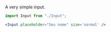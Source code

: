A very simple input.

```jsx
import Input from "./Input";

<Input placeholder="Seu nome" size='normal' />
```